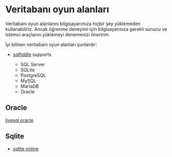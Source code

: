 # Veritabanı oyun alanları

Veritabanı oyun alanlarını bilgisayarımıza hiçbir şey yüklemeden kullanabiliriz.
Ancak öğrenme deneyimi için bilgisayarınıza gerekli sunucu ve istemci araçlarını yüklemeyi denemenizi öneririm.

İyi bilinen veritabanı oyun alanları şunlardır:


- [sqlfiddle](https://sqlfiddle.com/) supports

    * SQL Server
    * SQLite
    * PostgreSQL
    * MySQL
    * MariaDB
    * Oracle


## Oracle

[livesql oracle](https://livesql.oracle.com/apex/f?p=590:1000)


## Sqlite


- [sqlite online](https://sqliteonline.com/)


